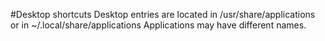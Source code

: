 #Desktop shortcuts
Desktop entries are located in
 /usr/share/applications or in ~/.local/share/applications 
Applications may have different names.
